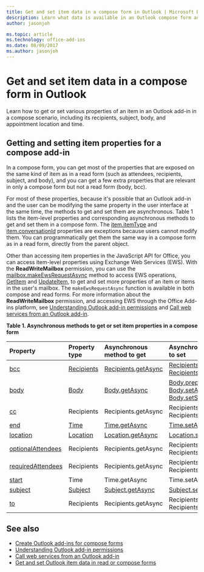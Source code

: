 ```yaml
---
title: Get and set item data in a compose form in Outlook | Microsoft Docs
description: Learn what data is available in an Outlook compose form add-in.
author: jasonjoh

ms.topic: article
ms.technology: office-add-ins
ms.date: 08/09/2017
ms.author: jasonjoh
---
```


# Get and set item data in a compose form in Outlook
Learn how to get or set various properties of an item in an Outlook add-in in a compose scenario, including its recipients, subject, body, and appointment location and time.

## Getting and setting item properties for a compose add-in

In a compose form, you can get most of the properties that are exposed on the same kind of item as in a read form (such as attendees, recipients, subject, and body), and you can get a few extra properties that are relevant in only a compose form but not a read form (body, bcc). 

For most of these properties, because it's possible that an Outlook add-in and the user can be modifying the same property in the user interface at the same time, the methods to get and set them are asynchronous. Table 1 lists the item-level properties and corresponding asynchronous methods to get and set them in a compose form. The  [item.itemType](https://dev.office.com/reference/add-ins/outlook/1.5/Office.context.mailbox.item?product=outlook&version=v1.5) and [item.conversationId](https://dev.office.com/reference/add-ins/outlook/1.5/Office.context.mailbox.item?product=outlook&version=v1.5) properties are exceptions because users cannot modify them. You can programmatically get them the same way in a compose form as in a read form, directly from the parent object.

Other than accessing item properties in the JavaScript API for Office, you can access item-level properties using Exchange Web Services (EWS). With the **ReadWriteMailbox** permission, you can use the [mailbox.makeEwsRequestAsync](https://dev.office.com/reference/add-ins/outlook/1.5/Office.context.mailbox?product=outlook&version=v1.5) method to access EWS operations, [GetItem](http://msdn.microsoft.com/en-us/library/e3590b8b-c2a7-4dad-a014-6360197b68e4%28Office.15%29.aspx) and [UpdateItem](http://msdn.microsoft.com/en-us/library/5d027523-e0bc-4da2-b60b-0cb9fc1fdfe4%28Office.15%29.aspx), to get and set more properties of an item or items in the user's mailbox. The `makeEwsRequestAsync` function is available in both compose and read forms. For more information about the **ReadWriteMailbox** permission, and accessing EWS through the Office Add-ins platform, see [Understanding Outlook add-in permissions](understanding-outlook-add-in-permissions.md) and [Call web services from an Outlook add-in](web-services.md).

**Table 1. Asynchronous methods to get or set item properties in a compose form**

| Property | Property type | Asynchronous method to get | Asynchronous method(s) to set |
|:-----|:-----|:-----|:-----|
|[bcc](https://dev.office.com/reference/add-ins/outlook/1.5/Office.context.mailbox.item?product=outlook&version=v1.5)|[Recipients](https://dev.office.com/reference/add-ins/outlook/1.5/Recipients?product=outlook&version=v1.5)|[Recipients.getAsync](https://dev.office.com/reference/add-ins/outlook/1.5/Recipients?product=outlook&version=v1.5)|[Recipients.addAsync](https://dev.office.com/reference/add-ins/outlook/1.5/Recipients?product=outlook&version=v1.5), [Recipients.setAsync](https://dev.office.com/reference/add-ins/outlook/1.5/Recipients?product=outlook&version=v1.5)|
|[body](https://dev.office.com/reference/add-ins/outlook/1.5/Office.context.mailbox.item?product=outlook&version=v1.5)|[Body](https://dev.office.com/reference/add-ins/outlook/1.5/Body?product=outlook&version=v1.5)|[Body.getAsync](https://dev.office.com/reference/add-ins/outlook/1.5/Body?product=outlook&version=v1.5)|[Body.prependAsync](https://dev.office.com/reference/add-ins/outlook/1.5/Body?product=outlook&version=v1.5), [Body.setAsync](https://dev.office.com/reference/add-ins/outlook/1.5/Body?product=outlook&version=v1.5), [Body.setSelectedDataAsync](https://dev.office.com/reference/add-ins/outlook/1.5/Body?product=outlook&version=v1.5)|
|[cc](https://dev.office.com/reference/add-ins/outlook/1.5/Office.context.mailbox.item?product=outlook&version=v1.5)|Recipients|Recipients.getAsync|Recipients.addAsync Recipients.setAsync|
|[end](https://dev.office.com/reference/add-ins/outlook/1.5/Office.context.mailbox.item?product=outlook&version=v1.5)|[Time](https://dev.office.com/reference/add-ins/outlook/1.5/Time?product=outlook&version=v1.5)|[Time.getAsync](https://dev.office.com/reference/add-ins/outlook/1.5/Time?product=outlook&version=v1.5)|[Time.setAsync](https://dev.office.com/reference/add-ins/outlook/1.5/Time?product=outlook&version=v1.5)|
|[location](https://dev.office.com/reference/add-ins/outlook/1.5/Office.context.mailbox.item?product=outlook&version=v1.5)|[Location](https://dev.office.com/reference/add-ins/outlook/1.5/Location?product=outlook&version=v1.5)|[Location.getAsync](https://dev.office.com/reference/add-ins/outlook/1.5/Location?product=outlook&version=v1.5)|[Location.setAsync](https://dev.office.com/reference/add-ins/outlook/1.5/Location?product=outlook&version=v1.5)|
|[optionalAttendees](https://dev.office.com/reference/add-ins/outlook/1.5/Office.context.mailbox.item?product=outlook&version=v1.5)|Recipients|Recipients.getAsync|Recipients.addAsync Recipients.setAsync|
|[requiredAttendees](https://dev.office.com/reference/add-ins/outlook/1.5/Office.context.mailbox.item?product=outlook&version=v1.5)|Recipients|Recipients.getAsync|Recipients.addAsync Recipients.setAsync|
|[start](https://dev.office.com/reference/add-ins/outlook/1.5/Office.context.mailbox.item?product=outlook&version=v1.5)|Time|Time.getAsync|Time.setAsync|
|[subject](https://dev.office.com/reference/add-ins/outlook/1.5/Office.context.mailbox.item?product=outlook&version=v1.5)|[Subject](https://dev.office.com/reference/add-ins/outlook/1.5/Subject?product=outlook&version=v1.5)|[Subject.getAsync](https://dev.office.com/reference/add-ins/outlook/1.5/Subject?product=outlook&version=v1.5)|[Subject.setAsync](https://dev.office.com/reference/add-ins/outlook/1.5/Subject?product=outlook&version=v1.5)|
|[to](https://dev.office.com/reference/add-ins/outlook/1.5/Office.context.mailbox.item?product=outlook&version=v1.5)|Recipients|Recipients.getAsync|Recipients.addAsync Recipients.setAsync|

## See also

- [Create Outlook add-ins for compose forms](compose-scenario.md)
- [Understanding Outlook add-in permissions](understanding-outlook-add-in-permissions.md)
- [Call web services from an Outlook add-in](web-services.md)
- [Get and set Outlook item data in read or compose forms](item-data.md)
